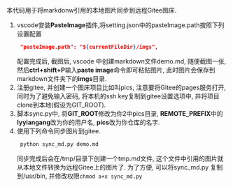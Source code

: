 本代码用于将markdonw引用的本地图片同步到远程Gitee图床.
1. vscode安装**PasteImage**插件,将setting.json中的pasteImage.path按照下列设置配置
   ```json
    "pasteImage.path": "${currentFileDir}/imgs",
   ```
   配置完成后, 截图后, vscode 中创建markdown文件demo.md, 随便截图一张, 然后**ctrl+shift+P**输入**paste image**命令即可粘贴图片, 此时图片会保存到markdown文件夹下的**imgs**目录.
2. 注册gitee, 并创建一个图床项目比如叫pics, 注意要将Gitee的pages服务打开, 同时为了避免输入密码, 将本机的ssh key复制到gitee设置选项中, 并将项目clone到本地(假设为GIT_ROOT).
3. 脚本sync.py中, 将**GIT_ROOT**修改为你2中pics目录, **REMOTE_PREFIX**中的**lyyiangang**改为你的用户名, **pics**改为你仓库的名字.
4. 使用下列命令同步图片到gitee.
   ```bash
    python sync_md.py demo.md
   ```
   同步完成后会在/tmp/目录下创建一个tmp.md文件, 这个文件中引用的图片就从本地文件转换为远程Gitee上的图片了. 为了方便, 可以将sync_md.py 复制到/usr/bin, 并修改权限```chmod a+x sync_md.py```
